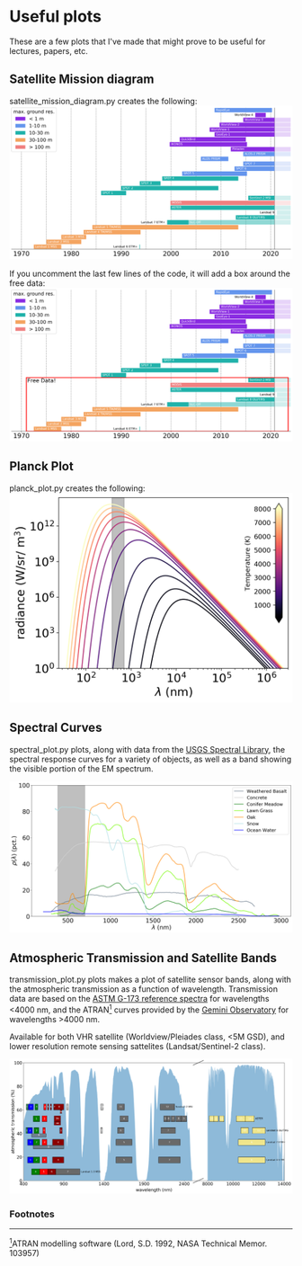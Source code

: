 # Useful plots

These are a few plots that I've made that might prove to be useful for lectures, papers, etc.

## Satellite Mission diagram

satellite_mission_diagram.py creates the following:
![](SatelliteMissions.png)

If you uncomment the last few lines of the code, it will add a box around the free data:
![](SatelliteMissionsFree.png)


## Planck Plot

planck_plot.py creates the following:
![](planck_plot.png)


## Spectral Curves

spectral_plot.py plots, along with data from the [USGS Spectral Library](https://www.usgs.gov/energy-and-minerals/mineral-resources-program/science/usgs-high-resolution-spectral-library),
the spectral response curves for a variety of objects, as well as a band showing the visible portion of the EM spectrum.

![](spectral_plot_vis.png)


## Atmospheric Transmission and Satellite Bands

transmission_plot.py plots makes a plot of satellite sensor bands, along with the atmospheric transmission as a function of wavelength. Transmission data are based on the [ASTM G-173 reference spectra](https://www.nrel.gov/grid/solar-resource/spectra-am1.5.html) for wavelengths <4000 nm, and the ATRAN<a href="#note1" id="note1ref"><sup>1</sup></a> curves provided by the [Gemini Observatory](https://www.gemini.edu/observing/telescopes-and-sites/sites) for wavelengths >4000 nm.

Available for both VHR satellite (Worldview/Pleiades class, <5M GSD), and lower resolution remote sensing sattelites (Landsat/Sentinel-2 class).

![](TransmissionSensorBands.png)

### Footnotes
-----
<a id="note1" href="#note1ref"><sup>1</sup></a>ATRAN modelling software (Lord, S.D. 1992, NASA Technical Memor. 103957)
